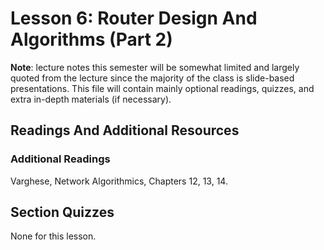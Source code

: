 # Lesson 6: Router Design And Algorithms (Part 2)

**Note**: lecture notes this semester will be somewhat limited and largely quoted from the lecture since the majority of the class is slide-based presentations. This file will contain mainly optional readings, quizzes, and extra in-depth materials (if necessary).

## Readings And Additional Resources

### Additional Readings

Varghese, Network Algorithmics, Chapters 12, 13, 14.

## Section Quizzes

None for this lesson.
